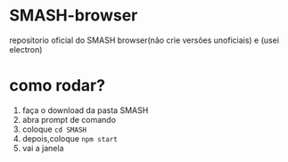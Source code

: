 # SMASH-browser
repositorio oficial do SMASH browser(não crie versões unoficiais) e (usei electron)
# como rodar?
1. faça o download da pasta SMASH
2. abra prompt de comando
3. coloque `cd SMASH`
4. depois,coloque `npm start`
5. vai a janela
